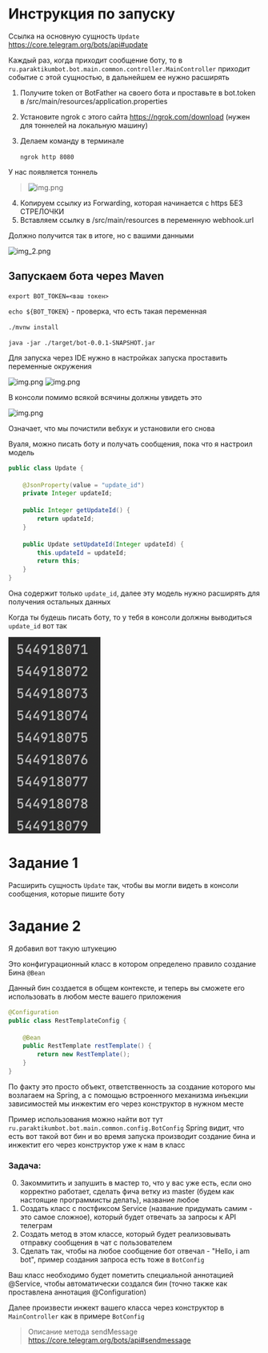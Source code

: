 # Инструкция по запуску

Ссылка на основную сущность ```Update``` https://core.telegram.org/bots/api#update

Каждый раз, когда приходит сообщение боту, то в
```ru.paraktikumbot.bot.main.common.controller.MainController```
приходит событие с этой сущностью, в дальнейшем ее нужно расширять

1) Получите token от BotFather на своего бота и проставьте в 
   bot.token в /src/main/resources/application.properties
2) Установите ngrok c этого сайта https://ngrok.com/download (нужен для тоннелей на локальную машину)
3) Делаем команду в терминале
   
   ```ngrok http 8080```
   
У нас появляется тоннель 
> ![img.png](img/img.png)

4) Копируем ссылку из Forwarding, которая начинается с https БЕЗ СТРЕЛОЧКИ
5) Вставляем ссылку в /src/main/resources в переменную webhook.url

Должно получится так в итоге, но с вашими данными

![img_2.png](img/img_2.png)

## Запускаем бота через Maven

```export BOT_TOKEN=<ваш токен>```

```echo ${BOT_TOKEN}``` - проверка, что есть такая переменная 

```./mvnw install```

```java -jar ./target/bot-0.0.1-SNAPSHOT.jar```

Для запуска через IDE нужно в настройках запуска проставить переменные окружения  

![img.png](img/img12e12e1.png)
![img.png](img/img243а.png)

В консоли помимо всякой всячины должны увидеть это

![img.png](img/img111.png)

Означает, что мы почистили вебхук и установили его снова

Вуаля, можно писать боту и получать сообщения, пока что я настроил модель  

```java
public class Update {

    @JsonProperty(value = "update_id")
    private Integer updateId;

    public Integer getUpdateId() {
        return updateId;
    }

    public Update setUpdateId(Integer updateId) {
        this.updateId = updateId;
        return this;
    }
}
```

Она содержит только ```update_id```, далее эту модель нужно расширять для получения остальных данных

Когда ты будешь писать боту, то у тебя в консоли должны выводиться ```update_id``` вот так

![img_3.png](img/img_3.png)

# Задание 1

Расширить сущность ```Update``` так, чтобы вы могли видеть в консоли сообщения, которые пишите боту

# Задание 2

Я добавил вот такую штукецию

Это конфигурационный класс в котором определено правило создание Бина ```@Bean```

Данный бин создается в общем контексте, и теперь вы сможете его использовать в любом месте вашего приложения

```java
@Configuration
public class RestTemplateConfig {

    @Bean
    public RestTemplate restTemplate() {
        return new RestTemplate();
    }
}
```  

По факту это просто объект, ответственность за создание которого мы возлагаем на Spring, а с помощью встроенного механизма инъекции зависимостей мы инжектим его через конструктор в нужном месте

Пример использования можно найти вот тут ```ru.paraktikumbot.bot.main.common.config.BotConfig```
Spring видит, что есть вот такой вот бин и во время запуска производит создание бина и инжектит его через конструктор уже к нам в класс

### Задача: 

0) Закоммитить и запушить в мастер то, что у вас уже есть, если оно корректно работает, сделать фича ветку из master (будем как настоящие программисты делать), название любое
1) Создать класс с постфиксом Service (название придумать самим - это самое сложное), который будет отвечать за запросы к API телеграм
2) Создать метод в этом классе, который будет реализовывать отправку сообщения в чат с пользователем
3) Сделать так, чтобы на любое сообщение бот отвечал - "Hello, i am bot", пример создания запроса есть тоже в ```BotConfig```

Ваш класс необходимо будет пометить специальной аннотацией @Service, чтобы автоматически создался бин (точно также как проставлена аннотация @Configuration)

Далее произвести инжект вашего класса через конструктор в ```MainController``` как в примере ```BotConfig``` 

> Описание метода sendMessage   
https://core.telegram.org/bots/api#sendmessage

